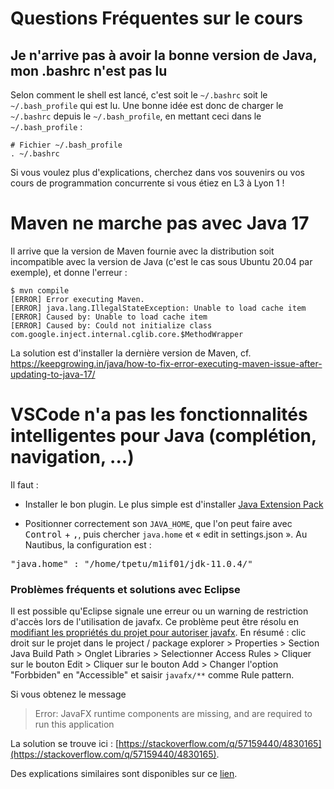 # Questions Fréquentes sur le cours

## Je n'arrive pas à avoir la bonne version de Java, mon .bashrc n'est pas lu

Selon comment le shell est lancé, c'est soit le `~/.bashrc` soit le `~/.bash_profile` qui est lu. Une bonne idée est donc de charger le `~/.bashrc` depuis le `~/.bash_profile`, en mettant ceci dans le `~/.bash_profile` :

```
# Fichier ~/.bash_profile
. ~/.bashrc
```

Si vous voulez plus d'explications, cherchez dans vos souvenirs ou vos cours de programmation concurrente si vous étiez en L3 à Lyon 1 !

# Maven ne marche pas avec Java 17

Il arrive que la version de Maven fournie avec la distribution soit incompatible avec la version de Java (c'est le cas sous Ubuntu 20.04 par exemple), et donne l'erreur :

```
$ mvn compile                                                             
[ERROR] Error executing Maven.
[ERROR] java.lang.IllegalStateException: Unable to load cache item
[ERROR] Caused by: Unable to load cache item
[ERROR] Caused by: Could not initialize class com.google.inject.internal.cglib.core.$MethodWrapper
```

La solution est d'installer la dernière version de Maven, cf. https://keepgrowing.in/java/how-to-fix-error-executing-maven-issue-after-updating-to-java-17/

# VSCode n'a pas les fonctionnalités intelligentes pour Java (complétion, navigation, ...)

Il faut :

* Installer le bon plugin. Le plus simple est d'installer [Java Extension Pack](https://marketplace.visualstudio.com/items?itemName=vscjava.vscode-java-pack)

* Positionner correctement son `JAVA_HOME`, que l'on peut faire avec <kbd>Control</kbd> + <kbd>,</kbd>, puis chercher `java.home` et « edit in settings.json ». Au Nautibus, la configuration est :
<pre>
"java.home" : "/home/tpetu/m1if01/jdk-11.0.4/"
</pre>


### Problèmes fréquents et solutions avec Eclipse

Il est possible qu'Eclipse signale une erreur ou un warning de
restriction d'accès lors de l'utilisation de javafx. Ce problème peut
être résolu en [modifiant les propriétés du projet pour autoriser
javafx](http://stackoverflow.com/questions/22812488/using-javafx-in-jre-8).
En résumé : clic droit sur le projet dans le project / package
explorer > Properties > Section Java Build Path > Onglet Libraries >
Selectionner Access Rules > Cliquer sur le bouton Edit > Cliquer sur
le bouton Add > Changer l'option "Forbbiden" en "Accessible" et
saisir `javafx/**` comme Rule pattern.

Si vous obtenez le message

> Error: JavaFX runtime components are missing, and are required to
> run this application

La solution se trouve ici : [https://stackoverflow.com/q/57159440/4830165](https://stackoverflow.com/q/57159440/4830165).

Des explications similaires sont disponibles sur ce [lien](https://gist.github.com/stevenliebregt/bc62a382fc43064136b662ee62172ab3).
